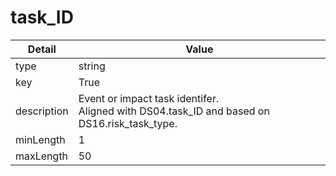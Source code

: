 # task_ID
| Detail | Value |
| ------ | ----- |
| type | string |
| key | True |
| description |  Event or impact task identifer.<br/> Aligned with DS04.task_ID and based on DS16.risk_task_type. |
| minLength | 1 |
| maxLength | 50 |
